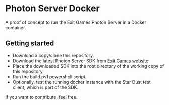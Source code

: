 # Photon Server Docker

A proof of concept to run the Exit Games Photon Server in a Docker container.

## Getting started

 * Download a copy/clone this repository.
 * Download the latest Photon Server SDK from [Exit Games website](https://www.photonengine.com)
 * Place the downloaded SDK into the root directory of the working copy of this repository.
 * Run the build.ps1 powershell script.
 * Optionally, test the running docker instance with the Star Dust test client, which is part of the SDK.

If you want to contribute, feel free.
